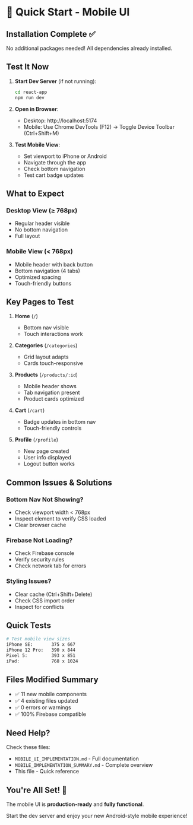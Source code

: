# 🚀 Quick Start - Mobile UI

## Installation Complete ✅

No additional packages needed! All dependencies already installed.

## Test It Now

1. **Start Dev Server** (if not running):
   ```bash
   cd react-app
   npm run dev
   ```

2. **Open in Browser**:
   - Desktop: http://localhost:5174
   - Mobile: Use Chrome DevTools (F12) → Toggle Device Toolbar (Ctrl+Shift+M)

3. **Test Mobile View**:
   - Set viewport to iPhone or Android
   - Navigate through the app
   - Check bottom navigation
   - Test cart badge updates

## What to Expect

### Desktop View (≥ 768px)
- Regular header visible
- No bottom navigation
- Full layout

### Mobile View (< 768px)
- Mobile header with back button
- Bottom navigation (4 tabs)
- Optimized spacing
- Touch-friendly buttons

## Key Pages to Test

1. **Home** (`/`)
   - Bottom nav visible
   - Touch interactions work

2. **Categories** (`/categories`)
   - Grid layout adapts
   - Cards touch-responsive

3. **Products** (`/products/:id`)
   - Mobile header shows
   - Tab navigation present
   - Product cards optimized

4. **Cart** (`/cart`)
   - Badge updates in bottom nav
   - Touch-friendly controls

5. **Profile** (`/profile`)
   - New page created
   - User info displayed
   - Logout button works

## Common Issues & Solutions

### Bottom Nav Not Showing?
- Check viewport width < 768px
- Inspect element to verify CSS loaded
- Clear browser cache

### Firebase Not Loading?
- Check Firebase console
- Verify security rules
- Check network tab for errors

### Styling Issues?
- Clear cache (Ctrl+Shift+Delete)
- Check CSS import order
- Inspect for conflicts

## Quick Tests

```bash
# Test mobile view sizes
iPhone SE:       375 x 667
iPhone 12 Pro:   390 x 844
Pixel 5:         393 x 851
iPad:            768 x 1024
```

## Files Modified Summary

- ✅ 11 new mobile components
- ✅ 4 existing files updated
- ✅ 0 errors or warnings
- ✅ 100% Firebase compatible

## Need Help?

Check these files:
- `MOBILE_UI_IMPLEMENTATION.md` - Full documentation
- `MOBILE_IMPLEMENTATION_SUMMARY.md` - Complete overview
- This file - Quick reference

## You're All Set! 🎉

The mobile UI is **production-ready** and **fully functional**. 

Start the dev server and enjoy your new Android-style mobile experience!
